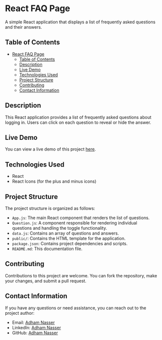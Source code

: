 # React FAQ Page

A simple React application that displays a list of frequently asked questions and their answers.

## Table of Contents

- [React FAQ Page](#react-faq-page)
  - [Table of Contents](#table-of-contents)
  - [Description](#description)
  - [Live Demo](#live-demo)
  - [Technologies Used](#technologies-used)
  - [Project Structure](#project-structure)
  - [Contributing](#contributing)
  - [Contact Information](#contact-information)

## Description

This React application provides a list of frequently asked questions about logging in. Users can click on each question to reveal or hide the answer.

## Live Demo

You can view a live demo of this project [here](https://accordion-kohl-three.vercel.app/).

## Technologies Used

- React
- React Icons (for the plus and minus icons)

## Project Structure

The project structure is organized as follows:

- `App.js`: The main React component that renders the list of questions.
- `Question.js`: A component responsible for rendering individual questions and handling the toggle functionality.
- `data.js`: Contains an array of questions and answers.
- `public/`: Contains the HTML template for the application.
- `package.json`: Contains project dependencies and scripts.
- `README.md`: This documentation file.

## Contributing

Contributions to this project are welcome. You can fork the repository, make your changes, and submit a pull request.

## Contact Information

If you have any questions or need assistance, you can reach out to the project author:

- Email: [Adham Nasser](mailto:adhamxiii@gmail.com)
- LinkedIn: [Adham Nasser](https://www.linkedin.com/in/adham-nasser-xiii/)
- GitHub: [Adham Nasser](https://github.com/Adham-XIII)
